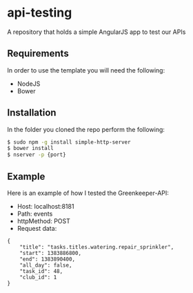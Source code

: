 api-testing
================

A repository that holds a simple AngularJS app to test our APIs


## Requirements
In order to use the template you will need the following:
- NodeJS
- Bower

## Installation
In the folder you cloned the repo perform the following:

```sh
$ sudo npm -g install simple-http-server
$ bower install
$ nserver -p {port}
```

## Example
Here is an example of how I tested the Greenkeeper-API:
- Host: localhost:8181
- Path: events
- httpMethod: POST
- Request data:
```
{
    "title": "tasks.titles.watering.repair_sprinkler",
    "start": 1383886800,
    "end": 1383890400,
    "all_day": false,
    "task_id": 48,
    "club_id": 1
}
```
